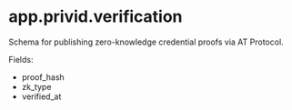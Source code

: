 # app.privid.verification

Schema for publishing zero-knowledge credential proofs via AT Protocol.

Fields:
- proof_hash
- zk_type
- verified_at
